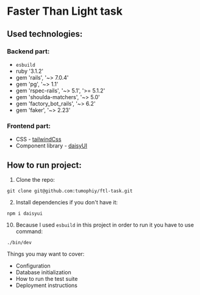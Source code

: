 # Faster Than Light task

## Used technologies:

### Backend part:
- `esbuild`
- ruby '3.1.2'
- gem 'rails', '~> 7.0.4'
- gem 'pg', '~> 1.1'
- gem 'rspec-rails', '~> 5.1', '>= 5.1.2'
- gem 'shoulda-matchers', '~> 5.0'
- gem 'factory_bot_rails', '~> 6.2'
- gem 'faker', '~> 2.23'

### Frontend part:
- CSS - [tailwindCss](https://tailwindcss.com)
- Component library - [daisyUI](https://daisyui.com)

## How to run project:
1. Clone the repo:
```shell
git clone git@github.com:tumophiy/ftl-task.git
```
2. Install dependencies if you don't have it:
```shell
npm i daisyui
```
10. Because I used `esbuild` in this project in order to run it you have to use command:
```shell
./bin/dev
```

Things you may want to cover:
* Configuration
* Database initialization
* How to run the test suite
* Deployment instructions
